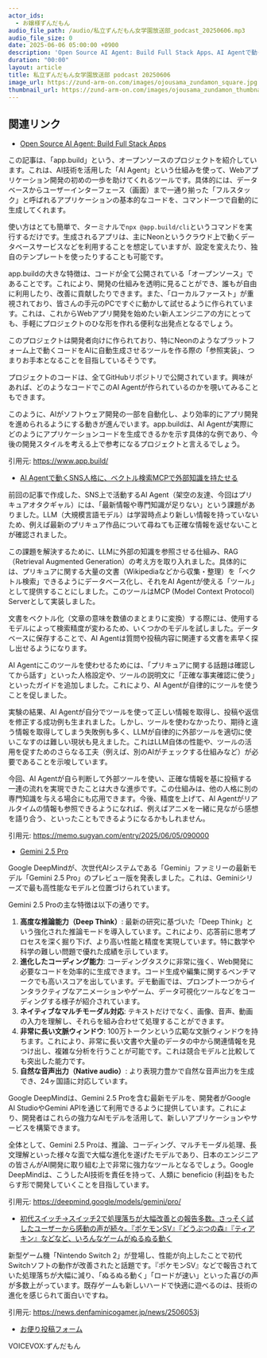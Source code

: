 ```yaml
---
actor_ids:
  - お嬢様ずんだもん
audio_file_path: /audio/私立ずんだもん女学園放送部_podcast_20250606.mp3
audio_file_size: 0
date: 2025-06-06 05:00:00 +0900
description: 'Open Source AI Agent: Build Full Stack Apps、AI Agentで動くSNS人格に、ベクトル検索MCPで外部知識を持たせる、Gemini 2.5 Pro、初代スイッチ→スイッチ2で処理落ちが大幅改善との報告多数。さっそく試したユーザーから感動の声が続々。『ポケモンSV』『どうぶつの森』『ティアキン』などなど、いろんなゲームがぬるぬる動く'
duration: "00:00"
layout: article
title: 私立ずんだもん女学園放送部 podcast 20250606
image_url: https://zund-arm-on.com/images/ojousama_zundamon_square.jpg
thumbnail_url: https://zund-arm-on.com/images/ojousama_zundamon_thumbnail.jpg
---
```


## 関連リンク


- [Open Source AI Agent: Build Full Stack Apps](https://www.app.build/)  


この記事は、「app.build」という、オープンソースのプロジェクトを紹介しています。これは、AI技術を活用した「AI Agent」という仕組みを使って、Webアプリケーション開発の初めの一歩を助けてくれるツールです。具体的には、データベースからユーザーインターフェース（画面）まで一通り揃った「フルスタック」と呼ばれるアプリケーションの基本的なコードを、コマンド一つで自動的に生成してくれます。

使い方はとても簡単で、ターミナルで`npx @app.build/cli`というコマンドを実行するだけです。生成されるアプリは、主にNeonというクラウド上で動くデータベースサービスなどを利用することを想定していますが、設定を変えたり、独自のテンプレートを使ったりすることも可能です。

app.buildの大きな特徴は、コードが全て公開されている「オープンソース」であることです。これにより、開発の仕組みを透明に見ることができ、誰もが自由に利用したり、改善に貢献したりできます。また、「ローカルファースト」が重視されており、皆さんの手元のPCですぐに動かして試せるように作られています。これは、これからWebアプリ開発を始めたい新人エンジニアの方にとっても、手軽にプロジェクトのひな形を作れる便利な出発点となるでしょう。

このプロジェクトは開発者向けに作られており、特にNeonのようなプラットフォーム上で動くコードをAIに自動生成させるツールを作る際の「参照実装」、つまりお手本となることを目指しているそうです。

プロジェクトのコードは、全てGitHubリポジトリで公開されています。興味があれば、どのようなコードでこのAI Agentが作られているのかを覗いてみることもできます。

このように、AIがソフトウェア開発の一部を自動化し、より効率的にアプリ開発を進められるようにする動きが進んでいます。app.buildは、AI Agentが実際にどのようにアプリケーションコードを生成できるかを示す具体的な例であり、今後の開発スタイルを考える上で参考になるプロジェクトと言えるでしょう。

引用元: https://www.app.build/


- [AI Agentで動くSNS人格に、ベクトル検索MCPで外部知識を持たせる](https://memo.sugyan.com/entry/2025/06/05/090000)  


前回の記事で作成した、SNS上で活動するAI Agent（架空の友達、今回はプリキュアオタクギャル）には、「最新情報や専門知識が足りない」という課題がありました。LLM（大規模言語モデル）は学習時点より新しい情報を持っていないため、例えば最新のプリキュア作品について尋ねても正確な情報を返せないことが確認されました。

この課題を解決するために、LLMに外部の知識を参照させる仕組み、RAG（Retrieval Augmented Generation）の考え方を取り入れました。具体的には、プリキュアに関する大量の文書（Wikipediaなどから収集・整理）を「ベクトル検索」できるようにデータベース化し、それをAI Agentが使える「ツール」として提供することにしました。このツールはMCP (Model Context Protocol) Serverとして実装しました。

文書をベクトル化（文章の意味を数値のまとまりに変換）する際には、使用するモデルによって検索精度が変わるため、いくつかのモデルを試しました。データベースに保存することで、AI Agentは質問や投稿内容に関連する文書を素早く探し出せるようになります。

AI Agentにこのツールを使わせるためには、「プリキュアに関する話題は確認してから話す」といった人格設定や、ツールの説明文に「正確な事実確認に使う」といったガイドを追加しました。これにより、AI Agentが自律的にツールを使うことを促しました。

実験の結果、AI Agentが自分でツールを使って正しい情報を取得し、投稿や返信を修正する成功例も生まれました。しかし、ツールを使わなかったり、期待と違う情報を取得してしまう失敗例も多く、LLMが自律的に外部ツールを適切に使いこなすのは難しい現状も見えました。これはLLM自体の性能や、ツールの活用を促すためのさらなる工夫（例えば、別のAIがチェックする仕組みなど）が必要であることを示唆しています。

今回、AI Agentが自ら判断して外部ツールを使い、正確な情報を基に投稿する一連の流れを実現できたことは大きな進歩です。この仕組みは、他の人格に別の専門知識を与える場合にも応用できます。今後、精度を上げて、AI Agentがリアルタイムの情報も参照できるようになれば、例えばアニメを一緒に見ながら感想を語り合う、といったこともできるようになるかもしれません。

引用元: https://memo.sugyan.com/entry/2025/06/05/090000


- [Gemini 2.5 Pro](https://deepmind.google/models/gemini/pro/)  


Google DeepMindが、次世代AIシステムである「Gemini」ファミリーの最新モデル「Gemini 2.5 Pro」のプレビュー版を発表しました。これは、Geminiシリーズで最も高性能なモデルと位置づけられています。

Gemini 2.5 Proの主な特徴は以下の通りです。

1.  **高度な推論能力（Deep Think）**: 最新の研究に基づいた「Deep Think」という強化された推論モードを導入しています。これにより、応答前に思考プロセスを深く掘り下げ、より高い性能と精度を実現しています。特に数学や科学の難しい問題で優れた成績を示しています。
2.  **進化したコーディング能力**: コーディングタスクに非常に強く、Web開発に必要なコードを効率的に生成できます。コード生成や編集に関するベンチマークでも高いスコアを出しています。デモ動画では、プロンプト一つからインタラクティブなアニメーションやゲーム、データ可視化ツールなどをコーディングする様子が紹介されています。
3.  **ネイティブなマルチモーダル対応**: テキストだけでなく、画像、音声、動画の入力を理解し、それらを組み合わせて処理することができます。
4.  **非常に長い文脈ウィンドウ**: 100万トークンという広範な文脈ウィンドウを持ちます。これにより、非常に長い文書や大量のデータの中から関連情報を見つけ出し、複雑な分析を行うことが可能です。これは競合モデルと比較しても突出した能力です。
5.  **自然な音声出力（Native audio）**: より表現力豊かで自然な音声出力を生成でき、24ヶ国語に対応しています。

Google DeepMindは、Gemini 2.5 Proを含む最新モデルを、開発者がGoogle AI StudioやGemini APIを通じて利用できるように提供しています。これにより、開発者はこれらの強力なAIモデルを活用して、新しいアプリケーションやサービスを構築できます。

全体として、Gemini 2.5 Proは、推論、コーディング、マルチモーダル処理、長文理解といった様々な面で大幅な進化を遂げたモデルであり、日本のエンジニアの皆さんがAI開発に取り組む上で非常に強力なツールとなるでしょう。Google DeepMindは、こうしたAI技術を責任を持って、人類に beneficio (利益)をもたらす形で開発していくことを目指しています。

引用元: https://deepmind.google/models/gemini/pro/


- [初代スイッチ→スイッチ2で処理落ちが大幅改善との報告多数。さっそく試したユーザーから感動の声が続々。『ポケモンSV』『どうぶつの森』『ティアキン』などなど、いろんなゲームがぬるぬる動く](https://news.denfaminicogamer.jp/news/2506053j)  


新型ゲーム機「Nintendo Switch 2」が登場し、性能が向上したことで初代Switchソフトの動作が改善されたと話題です。『ポケモンSV』などで報告されていた処理落ちが大幅に減り、「ぬるぬる動く」「ロードが速い」といった喜びの声が多数上がっています。既存ゲームも新しいハードで快適に遊べるのは、技術の進化を感じられて面白いですね。

引用元: https://news.denfaminicogamer.jp/news/2506053j



- [お便り投稿フォーム](https://forms.gle/ffg4JTfqdiqK62qf9)

VOICEVOX:ずんだもん

